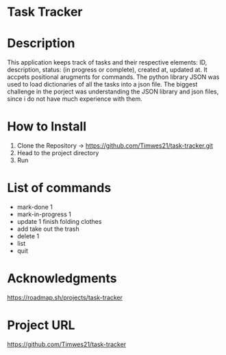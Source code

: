 # Task Tracker
# Description
This application keeps track of tasks and their respective elements: ID, description, status: (in progress or complete), created at, updated at. It accpets positional arugments for commands. The python library JSON was used to load dictionaries of all the tasks into a json file. The biggest challenge in the porject was understanding the JSON library and json files, since i do not have much experience with them.
# How to Install
1. Clone the Repository -> https://github.com/Timwes21/task-tracker.git
2. Head to the project directory
3. Run
# List of commands
- mark-done 1
- mark-in-progress 1
- update 1 finish folding clothes
- add take out the trash
- delete 1
- list
- quit
# Acknowledgments
https://roadmap.sh/projects/task-tracker
# Project URL
https://github.com/Timwes21/task-tracker


